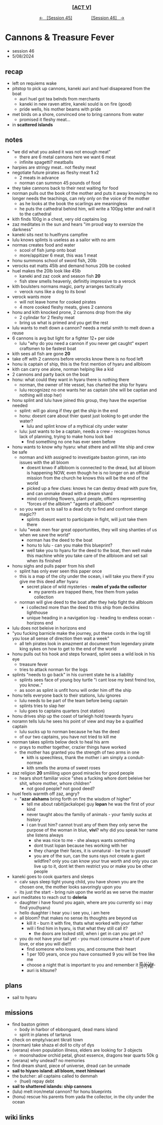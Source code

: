 <div align="center">
  <h3 align="center"><a href="https://github.com/h-griffin/dnd-notes/blob/main/grimmhaus/act-V" >[ACT V]</a></h3>
  <p align="center">
    <a href="https://github.com/h-griffin/dnd-notes/blob/main/grimmhaus/act-V/24-05-01.md" >&larr; &nbsp; [Session 45]</a>
    &nbsp;&nbsp;&nbsp;&nbsp;&nbsp;&nbsp;&nbsp;&nbsp;&nbsp;&nbsp;&nbsp;&nbsp;&nbsp;&nbsp;
    <a href="https://github.com/h-griffin/dnd-notes/blob/main/grimmhaus/act-V/24-05-08.md" >[Session 46] &nbsp; &rarr;</a>
  </p>
</div>

# Cannons & Treasure Fever
- session 46
- 5/08/2024

## recap
- left on requiems wake
- pitstop to pick up cannons, kaneki auri and huel disapeared from the boat
    - auri huel got tea belnds from merchants
    - kaneki in new raven attire, kaneki sould is on fire (good)
    - pride wells, his mother beams with pride
- met birds on a shore, convinced one to bring cannons from water
    - promised it fleshy meat...
- in **scattered islands**

## notes
- "we did what you asked it was not enough meat"
    - there are 6 metal cannons here we want 6 meat
    - infinite spagetti? meatballs
- harpies are stringy meat.. not fleshy meat
- negotiate future pirates as fleshy meat **1** x2
    - 2 meats in advance
    - norman can summon 45 pounds of food
- they take cannons back to their nest waiting for food
- norman pulls out the book of the mother and puts it away knowing he no longer needs the teachings, can rely only on the voice of the mother
    - as he looks at the book the scarlings are meaningless
    - he puts the cathedral behind him, will write a 100pg letter and nail it to the cathedral
- kith finds 100g in a chest, very old captains log
- zaz meditates in the sun and hears "im proud way to exersize the darkness"
- kaneki sits next to huelfryns campfire
- lulu knows splints is useless as a sailor with no arm
- normas creates food and water
    - scool of fish jump onto boat
    - more/appitizer 6 meat, this was 1 meat
- honu summons school of sword fish, 20lb
- verocks eat matts 45lb and demand honus 20lb be cooked
- huel makes the 20lb look like 45lb
    - kaneki and zaz cook and season fish **20**
    - fish stew smells heavenly, definitly impressive to a verock
- kith boulsters normans magic, party arranges tactically
    - verock runs like a dog to its bowl
- verock wants more
    - will not leave home for cooked pirates
    - 4 more cooked fleshy meats, gives 2 cannons
- honu and kith knocked prone, 2 cannons drop from the sky
    - 2 cylindar for 2 fleshy meat
    - bring us what is primed and you get the rest
- lulu wants to melt down a cannon? needs a metal smith to melt down a reuse
- 6 cannons is avg but light for a fighter 12+ per side
    - lulu "why do you need a cannon if you never get caught" expert craftsmen to be fastest boat
- kith sees all fish are gone **20**
- take off with 2 cannons before verocks know there is no food left
- honu is captain of ship, this is the first mention of hyaru and allbloom
- kith can carry one alone, norman helping like a kid
- 2 cannons and party back on the boat
- honu: what could they want in hyaru there is nothing there
    - norman, the owner of hte vessel, has charted the ship for hyaru
    - lulu recognizez no one wants her as captain (she will be captian and nothing will stop her)
- honu splint and lulu have joined this group, they have the expertise needed
    - splint: will go along if they get the ship in the end
    - honu: doesnt care about thier quest just looking to get under the water?
        - lulu and splint know of a mythical city under water
    - lulu: just wants to be a captain, needs a crew - recognizes honus lack of planning, trying to make honu look bad
        - find something no one has ever seen before
- honu wants to know why hyaru: what sthere and will hte ship and crew be safe
    - norman and kith assigned to investigate baston grimm, ran into issues with the all bloom
        - doesnt knwo if allbloom is connected to the dread, but all bloom is happening NOW, even though he is no longer on an official mission from the church he knows this will be the end of the world
        - picked up a few clues: knows he can destoy dread with pure fire, and can unmake dread with a dream shard
        - mind controling flowers, plant people, officers representing "forces of the allblom" "agents of allbloom"
    - so you want us to sail to a dead city to find and confront stange magic??
        - splints doesnt want to participate in fight, will just take them there
    - lulu "weak men fear great opportunities, they will sing shanties of us when we save the world"
        - norman has the deed to the boat
        - honu to lulu - can you make this blueprint?
        - well take you to hyaru for the deed to the boat, then well make this machine while you take care of the allbloom and set sail when its finished
- honu sighs and pulls paper from his shell
    - splint has only ever seen this paper once
    - this is a map of the city under the ocean, i will take you there if you give me this deed after hyaru
        - secret place of wild mysteries - **realm of yada the collector**
            - my parents are trapped there, free them from yadas collection
    - norman will give deed to the boat after they help fight the allbloom
        - i collected more than the deed to this ship from decklins lighthouse
        - unique heading in a navigation log - heading to endless ocean - horizons end
- lulu does not beleive in horizons end
- "you fucking barnicle make the journey, put these cords in the log till you lose all sense of direction then wait a week"
    - all teh pirates look in amazment at document from legendary pirate king sykes on how to get to the end of the world
- honu pulls out his hook and steps forward, splint sees a wild look in his eye
    - treasure fever
    - tries to attack norman for the logs
- splints "needs to go back" in his current state he is a liability
    - splints sees face of young boy turtle "i cant lose my best freind too, you know.."
    - as soon as splint is unfit honu will order him off the ship
- honu tells everyone back to their stations, lulu ignores
    - lulu needs to be part of the team before being captain
    - splints tries to slap her
    - lulu goes to captains quarters (not station)
- honu drives ship up the coast of tarleigh hold towards hyaru
- noramn tells lulu he sees his point of view and may be a qualified captain
    - lulu sucks up to norman because he has the deed
    - of our two captains, you have not tried to kill me
- norman takes splints below deck to heal his arm
    - prays to mother together, crazier things have worked
    - the mother has granted you the strength of two arms in one
        - kith is speechless, thank the mother i am simply a conduit-norman
        - kith smells the aroma of sweet roses
- zaz religion **20** smililing upon good miracles for good people
    - hears short familiar voice "shes a fucking whore dont beleive her shit, whore mother, whore children"
        - not good people? not good deed?
- huel feels warmth off zaz, angry?
    - "**azar alshams** bring forth on fire the wisdom of higher"
        - tell me about rabit(jackalope) guy **lopan** he was the first of your kind
        - never taught abou the familiy of animals - your family sucks at history
        - i can trust him? cannot trust any of them they only serve the purpose of the woman in blue, **vivi**? why did you speak her name she listens always
            - she was nice to me - she always wants something
            - dont trust lopan because hes working with her
            - they change their faces, it is unnatural - be true to youself
            - you are of the sun, can the suns rays not create a giant wildfire? only you can know your true worth and only you can live up to it, dont let them restrict you or make you be other people
- kaneki goes to cook quarters and sleeps
    - calv says sleep tight young child, you have shown you are the chosen one, the mother looks savoringly upon you
    - its just the start - bring ruin upon the world as we serve the master
- auri meditates to reach out to **deleria**
    - daughter i have found you again, where are you currently so i may find you(hyaru)
    - hello duaghter i hear you i see you, i am here
    - all bloom? that makes no sense its thoughts are beyond us
        - kill it - burn it with fire, thats what worked with your father
        - will i find him in hyaru, is that what they still call it?
            - the doors are locked still, when i get in can you get in?
    - you do not have your tail yet - you must consume a heart of pure love, or else you will die!!!
        - find someone who loves you, and consume their heart
        - 1 per 100 years, once you have consumed 9 you will be free like me
        - choose a night that is important to you and remember it f̴̛͓̮͆ǫ̵͍̋̌ŕ̸̘͗ë̶̙͔́v̸̰̇̌e̸̻̥͆̀r̶̰̣̎
        - auri is kitsune?

## plans
- sail to hyaru

## missions
- find baston grimm
    - body in harbor of ebbonguard, dead mans island
    - spirit in planes of tartarus
- check on empty/vacant tikrati town
- (norman) take shaza el doll to city of dys
- (verana) elven population illness, elders are looking for 3 objects
    - moonshadow orchid petal, ghost essence, dragons tear quarts 50k g
- (verana) why undead? no memories
- find dream shard, piece of universe, dread can be unmade
- **sail to hiyaro island: all bloom, meet himiwari**
- the butcher: all captains called to demmah
    - (huel) repay debt
- **sail to shattered islands: ship cannons**
- (lulu) melt iron/metal cannon? for honu blueprints
- (honu) rescue his parents from yada the collector, in the city under the ocean

## wiki links
